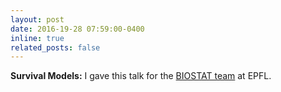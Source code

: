 ```yaml
---
layout: post
date: 2016-19-28 07:59:00-0400
inline: true
related_posts: false
---
```



**Survival Models:**
I gave this talk for the [BIOSTAT team](https://www.epfl.ch/labs/biostat/biostat-chair-of-biostatistics/members/) at EPFL. 